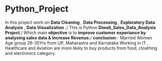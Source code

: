 # Python_Project

In this project work on **Data Cleaning** , **Data Processing** , **Exploratory Data Analysis** , **Data Visualization** ./
This is Python **Diwali_Sales_Data_Analysis Project**./
Which main **objective** is to **improve customer experiance by analysing sales data & Increase Revenue.**/
**conclusion**:- Married Women Age group 26-35Yrs from UP, Maharastra and Karnataka Working in IT , Healthcare and Aviation are more likely to buy products from food, cloathing and electronics category.


